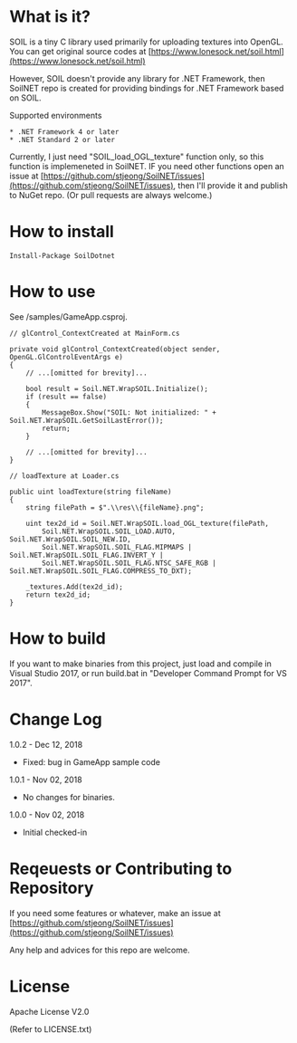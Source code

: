 What is it?
================================

SOIL is a tiny C library used primarily for uploading textures into OpenGL. You can get original source codes at [https://www.lonesock.net/soil.html](https://www.lonesock.net/soil.html)

However, SOIL doesn't provide any library for .NET Framework, then SoilNET repo is created for providing bindings for .NET Framework based on SOIL.

Supported environments

    * .NET Framework 4 or later
    * .NET Standard 2 or later

Currently, I just need "SOIL_load_OGL_texture" function only, so this function is implemeneted in SoilNET. IF you need other functions open an issue at [https://github.com/stjeong/SoilNET/issues](https://github.com/stjeong/SoilNET/issues), then I'll provide it and publish to NuGet repo. (Or pull requests are always welcome.)

How to install
================================


```
Install-Package SoilDotnet
```

How to use
================================

See /samples/GameApp.csproj.

```
// glControl_ContextCreated at MainForm.cs

private void glControl_ContextCreated(object sender, OpenGL.GlControlEventArgs e)
{
    // ...[omitted for brevity]...

    bool result = Soil.NET.WrapSOIL.Initialize();
    if (result == false)
    {
        MessageBox.Show("SOIL: Not initialized: " + Soil.NET.WrapSOIL.GetSoilLastError());
        return;
    }

    // ...[omitted for brevity]...
}
```

```
// loadTexture at Loader.cs

public uint loadTexture(string fileName)
{
    string filePath = $".\\res\\{fileName}.png";

    uint tex2d_id = Soil.NET.WrapSOIL.load_OGL_texture(filePath,
        Soil.NET.WrapSOIL.SOIL_LOAD.AUTO, Soil.NET.WrapSOIL.SOIL_NEW.ID,
        Soil.NET.WrapSOIL.SOIL_FLAG.MIPMAPS | Soil.NET.WrapSOIL.SOIL_FLAG.INVERT_Y | 
        Soil.NET.WrapSOIL.SOIL_FLAG.NTSC_SAFE_RGB | Soil.NET.WrapSOIL.SOIL_FLAG.COMPRESS_TO_DXT);

    _textures.Add(tex2d_id);
    return tex2d_id;
}
```


How to build
================================
If you want to make binaries from this project, just load and compile in Visual Studio 2017, or run build.bat in "Developer Command Prompt for VS 2017".


Change Log
================================

1.0.2 - Dec 12, 2018

* Fixed: bug in GameApp sample code
 
1.0.1 - Nov 02, 2018

* No changes for binaries.

1.0.0 - Nov 02, 2018

* Initial checked-in


Reqeuests or Contributing to Repository
================================
If you need some features or whatever, make an issue at [https://github.com/stjeong/SoilNET/issues](https://github.com/stjeong/SoilNET/issues)

Any help and advices for this repo are welcome.

License
================================
Apache License V2.0

(Refer to LICENSE.txt)